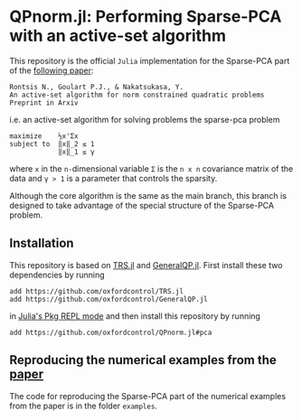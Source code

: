 # QPnorm.jl: Performing Sparse-PCA with an active-set algorithm
This repository is the official `Julia` implementation for the Sparse-PCA part of the [following paper](https://arxiv.org/abs/1906.04022):
```
Rontsis N., Goulart P.J., & Nakatsukasa, Y.
An active-set algorithm for norm constrained quadratic problems
Preprint in Arxiv
```
i.e. an active-set algorithm for solving problems the sparse-pca problem
```
maximize    ½x'Σx
subject to  ‖x‖_2 ≤ 1
            ‖x‖_1 ≤ γ
```
where `x` in the `n-`dimensional variable `Σ` is the `n x n` covariance matrix of the data and `γ > 1` is a parameter that controls the sparsity.

Although the core algorithm is the same as the main branch, this branch is designed to take advantage of the special structure of the Sparse-PCA problem.

## Installation
This repository is based on [TRS.jl](https://github.com/oxfordcontrol/TRS.jl) and [GeneralQP.jl](https://github.com/oxfordcontrol/GeneralQP.jl). First install these two dependencies by running 
```
add https://github.com/oxfordcontrol/TRS.jl
add https://github.com/oxfordcontrol/GeneralQP.jl
```
in [Julia's Pkg REPL mode](https://docs.julialang.org/en/v1/stdlib/Pkg/index.html#Getting-Started-1) and then install this repository by running
```
add https://github.com/oxfordcontrol/QPnorm.jl#pca
```

## Reproducing the numerical examples from the [paper](https://arxiv.org/abs/1906.04022)
The code for reproducing the Sparse-PCA part of the numerical examples from the paper is in the folder `examples`.